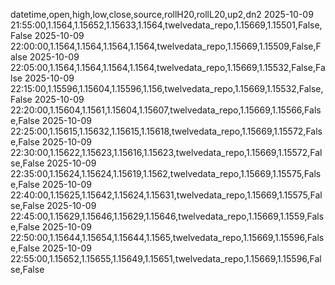 datetime,open,high,low,close,source,rollH20,rollL20,up2,dn2
2025-10-09 21:55:00,1.1564,1.15652,1.15633,1.1564,twelvedata_repo,1.15669,1.15501,False,False
2025-10-09 22:00:00,1.1564,1.1564,1.1564,1.1564,twelvedata_repo,1.15669,1.15509,False,False
2025-10-09 22:05:00,1.1564,1.1564,1.1564,1.1564,twelvedata_repo,1.15669,1.15532,False,False
2025-10-09 22:15:00,1.15596,1.15604,1.15596,1.156,twelvedata_repo,1.15669,1.15532,False,False
2025-10-09 22:20:00,1.15604,1.1561,1.15604,1.15607,twelvedata_repo,1.15669,1.15566,False,False
2025-10-09 22:25:00,1.15615,1.15632,1.15615,1.15618,twelvedata_repo,1.15669,1.15572,False,False
2025-10-09 22:30:00,1.15622,1.15623,1.15616,1.15623,twelvedata_repo,1.15669,1.15572,False,False
2025-10-09 22:35:00,1.15624,1.15624,1.15619,1.1562,twelvedata_repo,1.15669,1.15575,False,False
2025-10-09 22:40:00,1.15625,1.15642,1.15624,1.15631,twelvedata_repo,1.15669,1.15575,False,False
2025-10-09 22:45:00,1.15629,1.15646,1.15629,1.15646,twelvedata_repo,1.15669,1.1559,False,False
2025-10-09 22:50:00,1.15644,1.15654,1.15644,1.1565,twelvedata_repo,1.15669,1.15596,False,False
2025-10-09 22:55:00,1.15652,1.15655,1.15649,1.15651,twelvedata_repo,1.15669,1.15596,False,False
